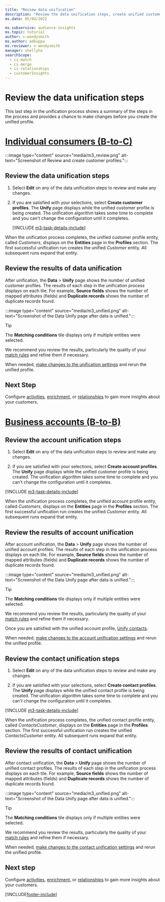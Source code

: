 ```yaml
---
title: "Review data unification"
description: "Review the data unification steps, create unified customer profiles, and review the results"
ms.date: 05/04/2022

ms.subservice: audience-insights
ms.topic: tutorial
author: v-wendysmith
ms.author: adkuppa
ms.reviewer: v-wendysmith
manager: shellyha
searchScope: 
  - ci-match
  - ci-merge
  - ci-relationships
  - customerInsights
---
```


# Review the data unification steps

This last step in the unification process shows a summary of the steps in the process and provides a chance to make changes before you create the unified profile.

# [Individual consumers (B-to-C)](#tab/b2c)

:::image type="content" source="media/m3_review.png" alt-text="Screenshot of Review and create customer profiles.":::

## Review the data unification steps

1. Select **Edit** on any of the data unification steps to review and make any changes.

1. If you are satisfied with your selections, select **Create customer profiles**. The **Unify** page displays while the unified customer profile is being created. The unification algorithm takes some time to complete and you can't change the configuration until it completes.

   [!INCLUDE [m3-task-details-include](includes/m3-task-details.md)]

When the unification process completes, the unified customer profile entity, called *Customers*, displays on the **Entities** page in the **Profiles** section. The first successful unification run creates the unified *Customer* entity. All subsequent runs expand that entity.

## Review the results of data unification

After unification, the **Data** > **Unify** page shows the number of unified customer profiles. The results of each step in the unification process displays on each tile. For example, **Source fields** shows the number of mapped attributes (fields) and **Duplicate records** shows the number of duplicate records found.

:::image type="content" source="media/m3_unified.png" alt-text="Screenshot of the Data Unify page after data is unified.":::

> [!TIP]
> The **Matching conditions** tile displays only if multiple entities were selected.

We recommend you review the results, particularly the quality of your [match rules](data-unification-update.md#manage-match-rules) and refine them if necessary.

When needed, [make changes to the unification settings](data-unification-update.md) and rerun the unified profile.

## Next Step
Configure [activities](activities.md), [enrichment](enrichment-hub.md), or [relationships](relationships.md) to gain more insights about your customers.

# [Business accounts (B-to-B)](#tab/b2b)

## Review the account unification steps

   1. Select **Edit** on any of the data unification steps to review and make any changes.

   1. If you are satisfied with your selections, select **Create account profiles**. The **Unify** page displays while the unified customer profile is being created. The unification algorithm takes some time to complete and you can't change the configuration until it completes.

   [!INCLUDE [m3-task-details-include](includes/m3-task-details.md)]

   When the unification process completes, the unified account profile entity, called *Customers*, displays on the **Entities** page in the **Profiles** section. The first successful unification run creates the unified *Customer* entity. All subsequent runs expand that entity.

## Review the results of account unification

After account unification, the **Data** > **Unify** page shows the number of unified account profiles. The results of each step in the unification process displays on each tile. For example, **Source fields** shows the number of mapped attributes (fields) and **Duplicate records** shows the number of duplicate records found.

:::image type="content" source="media/m3_unified.png" alt-text="Screenshot of the Data Unify page after data is unified.":::

> [!TIP]
> The **Matching conditions** tile displays only if multiple entities were selected.

We recommend you review the results, particularly the quality of your [match rules](data-unification-update.md#manage-match-rules) and refine them if necessary.

Once you are satisfied with the unified account profile, [Unify contacts](data-unification-contacts.md).

When needed, [make changes to the account unification settings](data-unification-update.md) and rerun the unified profile.

## Review the contact unification steps

   1. Select **Edit** on any of the data unification steps to review and make any changes.

   1. If you are satisfied with your selections, select **Create contact profiles**. The **Unify** page displays while the unified contact profile is being created. The unification algorithm takes some time to complete and you can't change the configuration until it completes.

   [!INCLUDE [m3-task-details-include](includes/m3-task-details.md)]

   When the unification process completes, the unified contact profile entity, called *ContactsCustomer*, displays on the **Entities** page in the **Profiles** section. The first successful unification run creates the unified *ContactsCustomer* entity. All subsequent runs expand that entity.

## Review the results of contact unification

After contact unification, the **Data** > **Unify** page shows the number of unified contact profiles. The results of each step in the unification process displays on each tile. For example, **Source fields** shows the number of mapped attributes (fields) and **Duplicate records** shows the number of duplicate records found.

:::image type="content" source="media/m3_unified.png" alt-text="Screenshot of the Data Unify page after data is unified.":::

> [!TIP]
> The **Matching conditions** tile displays only if multiple entities were selected.

We recommend you review the results, particularly the quality of your [match rules](data-unification-update.md#manage-match-rules) and refine them if necessary.

When needed, [make changes to the contact unification settings](data-unification-update-contacts.md) and rerun the unified profile.

## Next step

Configure [activities](activities.md), [enrichment](enrichment-hub.md), or [relationships](relationships.md) to gain more insights about your customers.

[!INCLUDE[footer-include](includes/footer-banner.md)]
